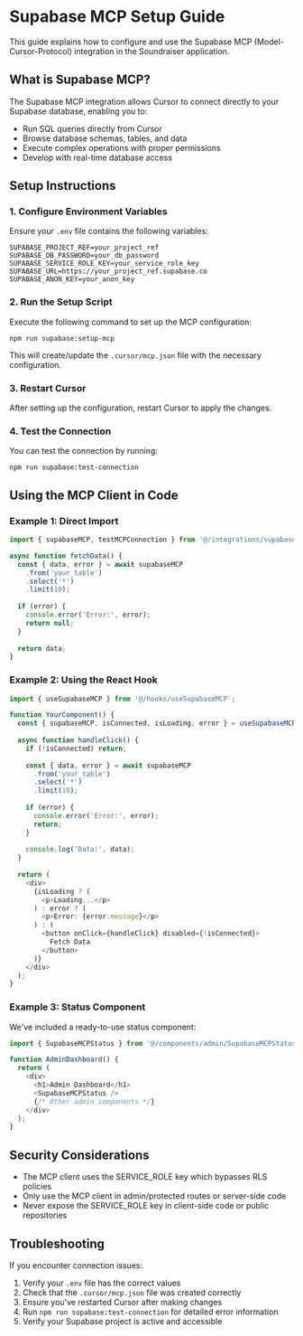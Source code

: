# Supabase MCP Setup Guide

This guide explains how to configure and use the Supabase MCP (Model-Cursor-Protocol) integration in the Soundraiser application.

## What is Supabase MCP?

The Supabase MCP integration allows Cursor to connect directly to your Supabase database, enabling you to:

- Run SQL queries directly from Cursor
- Browse database schemas, tables, and data
- Execute complex operations with proper permissions
- Develop with real-time database access

## Setup Instructions

### 1. Configure Environment Variables

Ensure your `.env` file contains the following variables:

```
SUPABASE_PROJECT_REF=your_project_ref
SUPABASE_DB_PASSWORD=your_db_password
SUPABASE_SERVICE_ROLE_KEY=your_service_role_key
SUPABASE_URL=https://your_project_ref.supabase.co
SUPABASE_ANON_KEY=your_anon_key
```

### 2. Run the Setup Script

Execute the following command to set up the MCP configuration:

```
npm run supabase:setup-mcp
```

This will create/update the `.cursor/mcp.json` file with the necessary configuration.

### 3. Restart Cursor

After setting up the configuration, restart Cursor to apply the changes.

### 4. Test the Connection

You can test the connection by running:

```
npm run supabase:test-connection
```

## Using the MCP Client in Code

### Example 1: Direct Import

```typescript
import { supabaseMCP, testMCPConnection } from '@/integrations/supabase/mcp-client';

async function fetchData() {
  const { data, error } = await supabaseMCP
    .from('your_table')
    .select('*')
    .limit(10);
    
  if (error) {
    console.error('Error:', error);
    return null;
  }
  
  return data;
}
```

### Example 2: Using the React Hook

```typescript
import { useSupabaseMCP } from '@/hooks/useSupabaseMCP';

function YourComponent() {
  const { supabaseMCP, isConnected, isLoading, error } = useSupabaseMCP();
  
  async function handleClick() {
    if (!isConnected) return;
    
    const { data, error } = await supabaseMCP
      .from('your_table')
      .select('*')
      .limit(10);
      
    if (error) {
      console.error('Error:', error);
      return;
    }
    
    console.log('Data:', data);
  }
  
  return (
    <div>
      {isLoading ? (
        <p>Loading...</p>
      ) : error ? (
        <p>Error: {error.message}</p>
      ) : (
        <button onClick={handleClick} disabled={!isConnected}>
          Fetch Data
        </button>
      )}
    </div>
  );
}
```

### Example 3: Status Component

We've included a ready-to-use status component:

```typescript
import { SupabaseMCPStatus } from '@/components/admin/SupabaseMCPStatus';

function AdminDashboard() {
  return (
    <div>
      <h1>Admin Dashboard</h1>
      <SupabaseMCPStatus />
      {/* Other admin components */}
    </div>
  );
}
```

## Security Considerations

- The MCP client uses the SERVICE_ROLE key which bypasses RLS policies
- Only use the MCP client in admin/protected routes or server-side code
- Never expose the SERVICE_ROLE key in client-side code or public repositories

## Troubleshooting

If you encounter connection issues:

1. Verify your `.env` file has the correct values
2. Check that the `.cursor/mcp.json` file was created correctly
3. Ensure you've restarted Cursor after making changes
4. Run `npm run supabase:test-connection` for detailed error information
5. Verify your Supabase project is active and accessible 